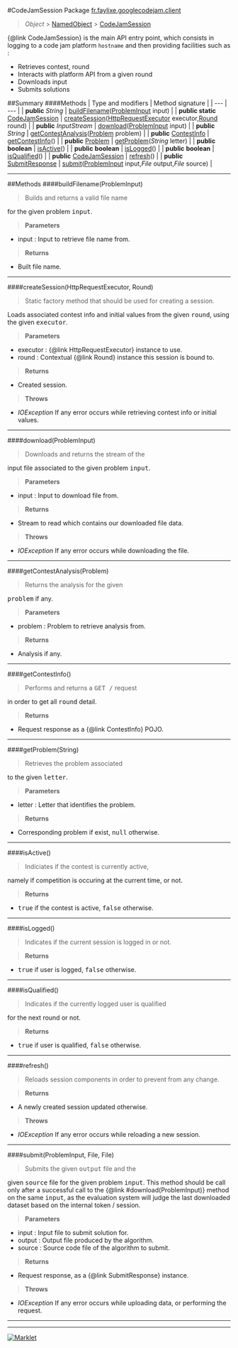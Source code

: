 #CodeJamSession
Package [fr.faylixe.googlecodejam.client](README.md)<br>

> *Object* > [NamedObject](common/NamedObject.md) > [CodeJamSession](CodeJamSession.md)

{@link CodeJamSession} is the main API entry point, which consists
 in logging to a code jam platform ``hostname`` and then providing
 facilities such as :
 <br>
 * Retrieves contest, round
 * Interacts with platform API from a given round
 * Downloads input
 * Submits solutions

##Summary
####Methods
| Type and modifiers | Method signature |
| --- | --- |
| **public** *String* | [buildFilename](#buildfilenameprobleminput)([ProblemInput](webservice/ProblemInput.md) input) |
| **public static** [CodeJamSession](CodeJamSession.md) | [createSession](#createsessionhttprequestexecutor-round)([HttpRequestExecutor](executor/HttpRequestExecutor.md) executor,[Round](Round.md) round) |
| **public** *InputStream* | [download](#downloadprobleminput)([ProblemInput](webservice/ProblemInput.md) input) |
| **public** *String* | [getContestAnalysis](#getcontestanalysisproblem)([Problem](webservice/Problem.md) problem) |
| **public** [ContestInfo](webservice/ContestInfo.md) | [getContestInfo](#getcontestinfo)() |
| **public** [Problem](webservice/Problem.md) | [getProblem](#getproblemstring)(*String* letter) |
| **public** **boolean** | [isActive](#isactive)() |
| **public** **boolean** | [isLogged](#islogged)() |
| **public** **boolean** | [isQualified](#isqualified)() |
| **public** [CodeJamSession](CodeJamSession.md) | [refresh](#refresh)() |
| **public** [SubmitResponse](webservice/SubmitResponse.md) | [submit](#submitprobleminput-file-file)([ProblemInput](webservice/ProblemInput.md) input,*File* output,*File* source) |

---


##Methods
####buildFilename(ProblemInput)
> <p>Builds and returns a valid file name
 for the given problem <tt>input</tt>.</p>

> **Parameters**
* input : Input to retrieve file name from.

> **Returns**
* Built file name.


---

####createSession(HttpRequestExecutor, Round)
> <p>Static factory method that should be used for creating a session.
 Loads associated contest info and initial values from the given
 <tt>round</tt>, using the given <tt>executor</tt>.</p>

> **Parameters**
* executor : {@link HttpRequestExecutor} instance to use.
* round : Contextual {@link Round} instance this session is bound to.

> **Returns**
* Created session.

> **Throws**
* *IOException* If any error occurs while retrieving contest info or initial values.


---

####download(ProblemInput)
> <p>Downloads and returns the stream of the
 input file associated to the given problem
 <tt>input</tt>.</p>

> **Parameters**
* input : Input to download file from.

> **Returns**
* Stream to read which contains our downloaded file data.

> **Throws**
* *IOException* If any error occurs while downloading the file.


---

####getContestAnalysis(Problem)
> <p>Returns the analysis for the given
 <tt>problem</tt> if any.</p>

> **Parameters**
* problem : Problem to retrieve analysis from.

> **Returns**
* Analysis if any.


---

####getContestInfo()
> <p>Performs and returns a <tt>GET /</tt> request
 in order to get all <tt>round</tt> detail.</p>

> **Returns**
* Request response as a {@link ContestInfo} POJO.


---

####getProblem(String)
> <p>Retrieves the problem associated
 to the given <tt>letter</tt>.</p>

> **Parameters**
* letter : Letter that identifies the problem.

> **Returns**
* Corresponding problem if exist, <tt>null</tt> otherwise.


---

####isActive()
> <p>Indiciates if the contest is currently active,
 namely if competition is occuring at the current
 time, or not.</p>

> **Returns**
* <tt>true</tt> if the contest is active, <tt>false</tt> otherwise.


---

####isLogged()
> <p>Indicates if the current session is logged in or not.</p>

> **Returns**
* <tt>true</tt> if user is logged, <tt>false</tt> otherwise.


---

####isQualified()
> <p>Indicates if the currently logged user is qualified
 for the next round or not.</p>

> **Returns**
* <tt>true</tt> if user is qualified, <tt>false</tt> otherwise.


---

####refresh()
> <p>Reloads session components in order to prevent from any change.</p>

> **Returns**
* A newly created session updated otherwise.

> **Throws**
* *IOException* If any error occurs while reloading a new session.


---

####submit(ProblemInput, File, File)
> <p>Submits the given <tt>output</tt> file and the
 given <tt>source</tt> file for the given problem
 <tt>input</tt>. This method should be call only
 after a successful call to the {@link #download(ProblemInput)}
 method on the same <tt>input</tt>, as the evaluation
 system will judge the last downloaded dataset
 based on the internal token / session.</p>

> **Parameters**
* input : Input file to submit solution for.
* output : Output file produced by the algorithm.
* source : Source code file of the algorithm to submit.

> **Returns**
* Request response, as a {@link SubmitResponse} instance.

> **Throws**
* *IOException* If any error occurs while uploading data, or performing the request.


---

---

[![Marklet](https://img.shields.io/badge/Generated%20by-Marklet-green.svg)](https://github.com/Faylixe/marklet)